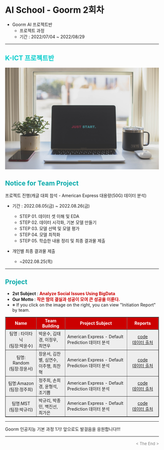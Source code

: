 
# AI School - Goorm 2회차
* Goorm AI 프로젝트반
  * 프로젝트 과정 
  * 기간 : 2022/07/04 ~ 2022/08/29
<div align='left'>
<hr>

<h2><font color="#00CCCC"><b>K-ICT 프로젝트반</b></font></h2>

<img src="./images/just_start.jpg">

## <font color='#00AAAA'>Notice for Team Project</font>

프로젝트 진행(캐글 대회 참석 - American Express 대용량(50G) 데이터 분석)
* 기간 : 2022.08.05(금) ~ 2022.08.26(금) <br>
  * STEP 01. 데이터 셋 이해 및 EDA <br>
  * STEP 02. 데이터 시각화, 기본 모델 만들기<br>
  * STEP 03. 모델 선택 및 모델 평가<br>
  * STEP 04. 모델 최적화<br>
  * STEP 05. 학습한 내용 정리 및 최종 결과물 제출<br>
  
* 개인별 최종 결과물 제출   <br>
  * ~2022.08.25(목)
<hr>

##  <font color='#00AAAA'>Project</font>

- <b>2st Subject </b>: <font color='#CC0000'><b>Analyze Social Issues Using BigData </b></font>
- <b>Our Motto   </b>: <font color='#CC0000'><b>작은 땀의 결실과 성공이 모여 큰 성공을 이룬다. </b></font>
- ※ If you click on the image on the right, you can view "Initiation Report" by team.


<div align="left">
<table border=1 bgcolor="#EEEEEE">
	<tr bgcolor="#CC0000">
		<td width="100">
		<div align="center"><font color="#FFFFFF"><b>Name</b></font></div>
		</td>
		<td width="100">
		<div align="center"><font color="#FFFFFF"><b>Team Building</b></font></div>
		</td>
		<td width="300">
		<div align="center"><font color="#FFFFFF"><b>Project Subject</b></font></div>
		</td>
		<td width="120">
		<div align="center"><font color="#FFFFFF"><b>Reports</b></font></div>
		</td>
	</tr>
	<tr>
		<td>
        <div align="center"> 팀명 : 타이타닉 <br/>(팀장:박윤수)<br/> 
            <b></b>
		</div>
		</td>
		<td>
            <div align="left"> 박윤수, 김태경, 이정우, 최연우 <br/></div>
        </td>
		<td>
			<div align="left"> American Express - Default Prediction 데이터 분석 </div></td>
		<td>
            <div align="center"> <a href="">
				code</a><br>
		    <a href="https://www.kaggle.com/datasets/mayureshkoli/mcu-worldwide-box-office-collection">
				데이터 출처</a>    
            </div>
        </td>
	</tr>
	<tr>
		<td>
        <div align="center"> 팀명: Random <br/>(팀장:장윤서)<br/> 
            <b></b>
		</div>
		</td>
		<td>
            <div align="left">장윤서, 김찬별, 심연수, 이주행, 최찬혁<br/></div>
        </td>
		<td>
			<div align="left"> American Express - Default Prediction 데이터 분석 </div></td>
		<td>
            <div align="center"> <a href="https://ldjwj.github.io/Goorm_1st_DataCourse/02_ToyProject_Second/code_html/박경빈_ML_0520.html">
				code</a> <br>
		       <a href="https://www.kaggle.com/datasets/felsal/ibovespa-stocks">
				데이터 출처</a>    
            </div>   
            </div>
        </td>
	</tr>
	<tr>
		<td>
        <div align="center"> 팀명:Amazon <br/>(팀장:정주희)<br/> 
            <b></b>
		</div>
		</td>
		<td>
            <div align="left">정주희, 손희경, 윤형석, 조기쁨<br/></div>
        </td>
		<td>
			<div align="left"> American Express - Default Prediction 데이터 분석 </div></td>
		<td>
            <div align="center"><a href="https://ldjwj.github.io/Goorm_1st_DataCourse/02_ToyProject_Second/code_html/전호담_ML_0520.html">
				code</a> <br>
		    <a href="데이터 출처 : https://www.kaggle.com/datasets/kamilpytlak/personal-key-indicators-of-heart-disease">
				데이터 출처</a>     
            </div>
        </td>
	</tr>
	<tr>
		<td>
        <div align="center"> 팀명:MST <br/>(팀장:박규리)<br/> 
            <b></b>
		</div>
		</td>
		<td>
            <div align="left">박규리, 박종민, 백진선, 최가은<br/></div>
        </td>
		<td>
			<div align="left"> American Express - Default Prediction 데이터 분석 </div></td>
		<td>
            <div align="center"> <a href="">
				code</a><br>
		       <a href="">
				데이터 출처</a>     
            </div>
        </td>
	</tr>

</table>
</div>
<hr>

Goorm 인공지능 기본 과정 1기! 앞으로도 발걸음을 응원합니다!!!
<hr>
<div align='right'><font size=2 color='gray'> &lt; The End &gt; </font></div>
